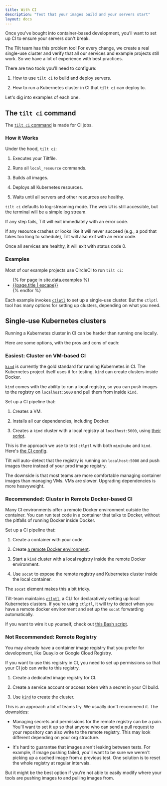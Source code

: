 ```yaml
---
title: With CI
description: "Test that your images build and your servers start"
layout: docs
---
```


Once you've bought into container-based development,
you'll want to set up CI to ensure your servers don't break.

The Tilt team has this problem too! For every change, we create a real
single-use cluster and verify that all our services and example projects still
work. So we have a lot of experience with best practices.

There are two tools you'll need to configure:

1) How to use `tilt ci` to build and deploy servers.

2) How to run a Kubernetes cluster in CI that `tilt ci` can deploy to.

Let's dig into examples of each one.

## The `tilt ci` command

The [`tilt ci` command](/cli/tilt_ci.html) is made for CI jobs.

### How it Works

Under the hood, `tilt ci`:

1) Executes your Tiltfile.

2) Runs all `local_resource` commands.

3) Builds all images.

4) Deploys all Kubernetes resources.

5) Waits until all servers and other resources are healthy.

`tilt ci` defaults to log-streaming mode. The web UI is still accessible,
but the terminal will be a simple log stream.

If any step fails, Tilt will exit immediately with an error code.

If any resource crashes or looks like it will never succeed (e.g., a pod that
takes too long to schedule), Tilt will also exit with an error code.

Once all services are healthy, it will exit with status code 0.

### Examples

Most of our example projects use CircleCI to run `tilt ci`:

<ul>
  {% for page in site.data.examples %}
     <li><a href="/{{page.href | escape}}#ci">{{page.title | escape}}</a></li>
  {% endfor %}
</ul>

Each example invokes [`ctlptl`](https://ctlptl.dev/) to set up a single-use
cluster. But the `ctlptl` tool has many options for setting up clusters,
depending on what you need.

## Single-use Kubernetes clusters

Running a Kubernetes cluster in CI can be harder than running one locally.

Here are some options, with the pros and cons of each:

### Easiest: Cluster on VM-based CI

[`kind`](https://kind.sigs.k8s.io/) is currently the gold standard for running
Kubernetes in CI. The Kubernetes project itself uses it for testing. `kind` can
create clusters inside Docker.

`kind` comes with the ability to run a local registry, so you can push images to
the registry on `localhost:5000` and pull them from inside `kind`.

Set up a CI pipeline that:
 
1. Creates a VM.

2. Installs all our dependencies, including Docker.

3. Creates a `kind` cluster with a local registry
   at `localhost:5000`, using [their
   script](https://kind.sigs.k8s.io/docs/user/local-registry/).

This is the approach we use to test `ctlptl` with both
`minikube` and `kind`. Here's [the CI
config](https://github.com/tilt-dev/ctlptl/blob/b6f808a09b05b6cf7aa0b3365e4781d2c23e4851/.circleci/config.yml#L30).

Tilt will auto-detect that the registry is running on `localhost:5000` and push
images there instead of your prod image registry.

The downside is that most teams are more comfortable managing container
images than managing VMs. VMs are slower. Upgrading dependencies is more
heavyweight.

### Recommended: Cluster in Remote Docker-based CI

Many CI environments offer a remote Docker environment outside the container.
You can run test code in a container that talks to Docker, without the pitfalls
of running Docker inside Docker.

Set up a CI pipeline that:

1. Create a container with your code.

2. Create [a remote Docker environment](https://circleci.com/docs/2.0/building-docker-images).

3. Start a `kind` cluster with a local registry inside the remote Docker environment.

4. Use `socat` to expose the remote registry and Kubernetes
   cluster inside the local container.

The `socat` element makes this a bit tricky.

Tilt-team maintains [`ctlptl`](https://ctlptl.dev/), a CLI for declaratively
setting up local Kubernetes clusters. If you're using `ctlptl`, it will try to
detect when you have a remote docker environment and set up the `socat`
forwarding automatically.

If you want to wire it up yourself, check out
[this Bash script](https://github.com/tilt-dev/kind-local/blob/master/.circleci/with-kind-cluster.sh).

### Not Recommended: Remote Registry

You may already have a container image registry that you prefer for development,
like Quay.io or Google Cloud Registry.

If you want to use this registry in CI, you need to set up permissions so
that your CI job can write to this registry.

1. Create a dedicated image registry for CI.

2. Create a service account or access token with a secret in your CI build.

3. Use [`kind`](https://kind.sigs.k8s.io) to create the cluster.
  
This is an approach a lot of teams try. We usually don't recommend it. The downsides:

- Managing secrets and permissions for the remote registry can be a pain.
  You'll want to set it up so that anyone who can send a pull request to your repository
  can also write to the remote registry. This may look different depending on your
  org structure.
  
- It's hard to guarantee that images aren't leaking between tests. For example,
  if image pushing failed, you'll want to be sure we weren't picking up a cached
  image from a previous test. One solution is to reset the whole registry at
  regular intervals.

But it might be the best option if you're not able to easily modify where
your tools are pushing images to and pulling images from.
